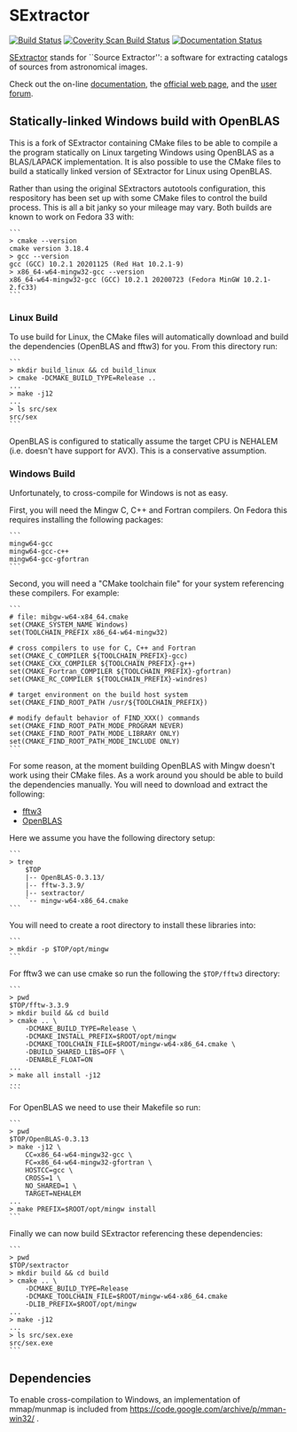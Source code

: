 # SExtractor

[![Build Status](https://travis-ci.org/astromatic/sextractor.svg?branch=master)](https://travis-ci.org/astromatic/sextractor)
[![Coverity Scan Build Status](https://scan.coverity.com/projects/sextractor/badge.svg)](https://scan.coverity.com/projects/sextractor "Coverity Badge")
[![Documentation Status](https://readthedocs.org/projects/sextractor/badge/?version=latest)](http://sextractor.readthedocs.io/en/latest/?badge=latest)

[SExtractor] stands for ``Source Extractor'': a software for extracting catalogs of sources from astronomical images.

Check out the on-line [documentation], the [official web page], and the [user forum].

[SExtractor]: http://astromatic.net/software/sextractor
[documentation]: http://sextractor.readthedocs.org
[official web page]: http://astromatic.net/software/sextractor
[user forum]: http://astromatic.net/forum/forumdisplay.php?fid=4

## Statically-linked Windows build with OpenBLAS

This is a fork of SExtractor containing CMake files to be able to compile a the
program statically on Linux targeting Windows using OpenBLAS as a BLAS/LAPACK
implementation.  It is also possible to use the CMake files to build a
statically linked version of SExtractor for Linux using OpenBLAS.

Rather than using the original SExtractors autotools configuration, this
respository has been set up with some CMake files to control the build process.
This is all a bit janky so your mileage may vary.  Both builds are known to work
on Fedora 33 with:

    ```
    > cmake --version
    cmake version 3.18.4
    > gcc --version
    gcc (GCC) 10.2.1 20201125 (Red Hat 10.2.1-9)
    > x86_64-w64-mingw32-gcc --version
    x86_64-w64-mingw32-gcc (GCC) 10.2.1 20200723 (Fedora MinGW 10.2.1-2.fc33)
    ```

### Linux Build

To use build for Linux, the CMake files will automatically download and build the
dependencies (OpenBLAS and fftw3) for you.  From this directory run:

    ```
    > mkdir build_linux && cd build_linux
    > cmake -DCMAKE_BUILD_TYPE=Release ..
    ...
    > make -j12
    ...
    > ls src/sex
    src/sex
    ```

OpenBLAS is configured to statically assume the target CPU is NEHALEM
(i.e. doesn't have support for AVX).  This is a conservative assumption.

### Windows Build

Unfortunately, to cross-compile for Windows is not as easy.

First, you will need the Mingw C, C++ and Fortran compilers.  On Fedora this
requires installing the following packages:

    ```
    mingw64-gcc
    mingw64-gcc-c++
    mingw64-gcc-gfortran
    ```

Second, you will need a "CMake toolchain file" for your system referencing these compilers. 
For example:

    ```
    # file: mibgw-w64-x84_64.cmake
    set(CMAKE_SYSTEM_NAME Windows)
    set(TOOLCHAIN_PREFIX x86_64-w64-mingw32)

    # cross compilers to use for C, C++ and Fortran
    set(CMAKE_C_COMPILER ${TOOLCHAIN_PREFIX}-gcc)
    set(CMAKE_CXX_COMPILER ${TOOLCHAIN_PREFIX}-g++)
    set(CMAKE_Fortran_COMPILER ${TOOLCHAIN_PREFIX}-gfortran)
    set(CMAKE_RC_COMPILER ${TOOLCHAIN_PREFIX}-windres)

    # target environment on the build host system
    set(CMAKE_FIND_ROOT_PATH /usr/${TOOLCHAIN_PREFIX})

    # modify default behavior of FIND_XXX() commands
    set(CMAKE_FIND_ROOT_PATH_MODE_PROGRAM NEVER)
    set(CMAKE_FIND_ROOT_PATH_MODE_LIBRARY ONLY)
    set(CMAKE_FIND_ROOT_PATH_MODE_INCLUDE ONLY)
    ```

For some reason, at the moment building OpenBLAS with Mingw doesn't work using
their CMake files.  As a work around you should be able to build the
dependencies manually.  You will need to download and extract the following:

- [fftw3](http://www.fftw.org/fftw-3.3.9.tar.gz)
- [OpenBLAS](https://github.com/xianyi/OpenBLAS/releases/download/v0.3.13/OpenBLAS-0.3.13.tar.gz)

Here we assume you have the following directory setup:

    ```
    > tree
        $TOP 
        |-- OpenBLAS-0.3.13/
        |-- fftw-3.3.9/
        |-- sextractor/
        `-- mingw-w64-x86_64.cmake
    ```

You will need to create a root directory to install these libraries into:

    ```
    > mkdir -p $TOP/opt/mingw
    ```

For fftw3 we can use cmake so run the following the `$TOP/fftw3` directory:

    ```
    > pwd
    $TOP/fftw-3.3.9
    > mkdir build && cd build
    > cmake .. \
        -DCMAKE_BUILD_TYPE=Release \
        -DCMAKE_INSTALL_PREFIX=$ROOT/opt/mingw
        -DCMAKE_TOOLCHAIN_FILE=$ROOT/mingw-w64-x86_64.cmake \
        -DBUILD_SHARED_LIBS=OFF \
        -DENABLE_FLOAT=ON
    ...
    > make all install -j12
    ...
    ```

For OpenBLAS we need to use their Makefile so run:

    ```
    > pwd
    $TOP/OpenBLAS-0.3.13
    > make -j12 \
        CC=x86_64-w64-mingw32-gcc \
        FC=x86_64-w64-mingw32-gfortran \
        HOSTCC=gcc \ 
        CROSS=1 \
        NO_SHARED=1 \
        TARGET=NEHALEM
    ...
    > make PREFIX=$ROOT/opt/mingw install
    ```

Finally we can now build SExtractor referencing these dependencies:

    ```
    > pwd
    $TOP/sextractor
    > mkdir build && cd build
    > cmake .. \
        -DCMAKE_BUILD_TYPE=Release
        -DCMAKE_TOOLCHAIN_FILE=$ROOT/mingw-w64-x86_64.cmake
        -DLIB_PREFIX=$ROOT/opt/mingw
    ...
    > make -j12
    ...
    > ls src/sex.exe
    src/sex.exe
    ```
## Dependencies

To enable cross-compilation to Windows, an implementation of mmap/munmap is
included from https://code.google.com/archive/p/mman-win32/ .
